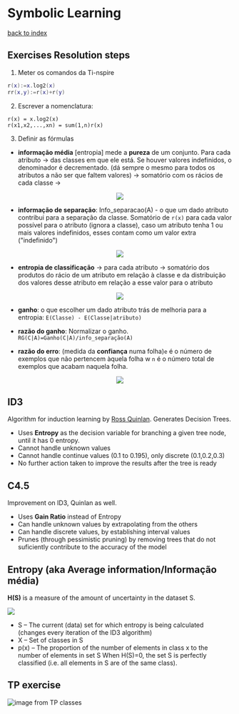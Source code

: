 # Symbolic Learning

[back to index](../README.md)

## Exercises Resolution steps
 1. Meter os comandos da Ti-nspire
```lua
r(x):=x.log2(x)
rr(x,y):=r(x)+r(y)
```
 2. Escrever a nomenclatura:
```
r(x) = x.log2(x)
r(x1,x2,...,xn) = sum(1,n)r(x)
```
 3. Definir as fórmulas
   * **informação média** [entropia] mede a **pureza** de um conjunto. Para cada atributo -> das classes em que ele está. Se houver valores indefinidos, o denominador é decrementado. (dá sempre o mesmo para todos os atributos a não ser que faltem valores) -> somatório com os rácios de cada classe ->
   <p align="center"><img src="https://latex.codecogs.com/gif.latex?info(C)=-\sum_{i=1}^{n}p(c_i)*\log_{2}(p(c_i))"/></p>
   
   
   * **informação de separação**: Info_separacao(A) - o que um dado atributo contribui para a separação da classe. Somatório de `r(x)` para cada valor possível para o atributo (ignora a classe), caso um atributo tenha 1 ou mais valores indefinidos, esses contam como um valor extra ("indefinido")
   <p align="center"><img src="https://latex.codecogs.com/gif.latex?info(a_i)=-\sum_{i=1}^{n}p(a_i)*\log_{2}(p(a_i))"/></p>
   
   
   * **entropia de classificação** -> para cada atributo -> somatório dos produtos do rácio de um atributo em relação à classe e da distribuição dos valores desse atributo em relação a esse valor para o atributo
   
   
   <p align="center"><img src="https://latex.codecogs.com/gif.latex?E(C|a)=\sum_{j=1}^{M}p(a_j)&space;*&space;(-\sum_{i=1}^{n}p(c_i|a_j)*\log_{2}(p(c_i|a_j)))"/></p>
   
   * **ganho**: o que escolher um dado atributo trás de melhoria para a entropia: `E(Classe) - E(Classe|atributo)`
   
   * **razão do ganho**: Normalizar o ganho. `RG(C|A)=Ganho(C|A)/info_separação(A)`
   
   * **razão do erro**: (medida da **confiança** numa folha)`e` é o número de exemplos que não pertencem àquela folha w `n` é o número total de exemplos que acabam naquela folha. 
   <p align="center"><img src="https://latex.codecogs.com/gif.latex?Re=\frac{e+1}{n+2}"/></p>
   
   

## ID3 
Algorithm for induction learning by [Ross Quinlan](http://www.rulequest.com/Personal/). Generates Decision Trees.
 * Uses **Entropy** as the decision variable for branching a given tree node, until it has 0 entropy.
 * Cannot handle unknown values
 * Cannot handle continue values (0.1 to 0.195), only discrete (0.1,0.2,0.3)
 * No further action taken to improve the results after the tree is ready

## C4.5
Improvement on ID3, Quinlan as well.
 * Uses **Gain Ratio** instead of Entropy
 * Can handle unknown values by extrapolating from the others
 * Can handle discrete values, by establishing interval values
 * Prunes (through pessimistic pruning) by removing trees that do not suficiently contribute to the accuracy of the model
 
 ## Entropy (aka Average information/Informação média)
 **H(S)** is a measure of the amount of uncertainty in the dataset S.
 
 ![](https://i.imgur.com/w8N4aiw.png)
 
 * S – The current (data) set for which entropy is being calculated (changes every iteration of the ID3 algorithm)
 * X – Set of classes in S
 * p(x) – The proportion of the number of elements in class x to the number of elements in set S
When H(S)=0, the set S is perfectly classified (i.e. all elements in S are of the same class).
 
 ## TP exercise
 
 ![image from TP classes](https://i.imgur.com/ZDgLbMC.png)

